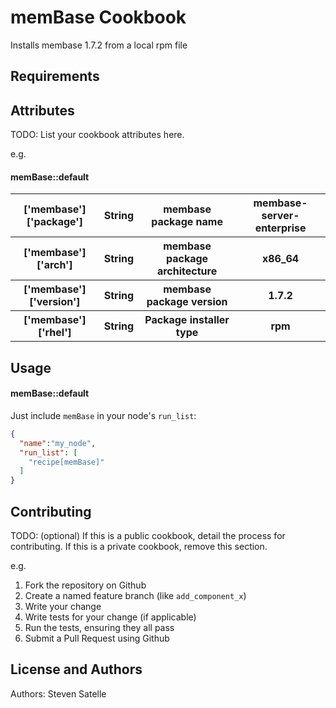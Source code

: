 memBase Cookbook
================
Installs membase 1.7.2 from a local rpm file

Requirements
------------

Attributes
----------
TODO: List your cookbook attributes here.

e.g.
#### memBase::default
<table>
  <tr>
    <th>['membase']['package']</th>
    <th>String</th>
    <th>membase package name</th>
    <th>membase-server-enterprise</th>
  </tr>
  <tr>
    <th>['membase']['arch']</th>
    <th>String</th>
    <th>membase package architecture</th>
    <th>x86_64</th>
  </tr>
   <tr>
    <th>['membase']['version']</th>
    <th>String</th>
    <th>membase package version</th>
    <th>1.7.2</th>
  </tr>
  <tr>
    <th>['membase']['rhel']</th>
    <th>String</th>
    <th>Package installer type</th>
    <th>rpm</th>
  </tr>
</table>

Usage
-----
#### memBase::default

Just include `memBase` in your node's `run_list`:

```json
{
  "name":"my_node",
  "run_list": [
    "recipe[memBase]"
  ]
}
```

Contributing
------------
TODO: (optional) If this is a public cookbook, detail the process for contributing. If this is a private cookbook, remove this section.

e.g.
1. Fork the repository on Github
2. Create a named feature branch (like `add_component_x`)
3. Write your change
4. Write tests for your change (if applicable)
5. Run the tests, ensuring they all pass
6. Submit a Pull Request using Github

License and Authors
-------------------
Authors: Steven Satelle

